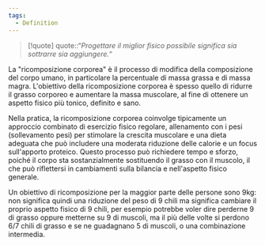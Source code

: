 ```yaml
---
tags:
  - Definition
---
```



> [!quote]
> quote::“*Progettare il miglior fisico possibile significa sia sottrarre sia aggiungere.*“

La "ricomposizione corporea" è il processo di modifica della composizione del corpo umano, in particolare la percentuale di massa grassa e di massa magra.
L'obiettivo della ricomposizione corporea è spesso quello di ridurre il grasso corporeo e aumentare la massa muscolare, al fine di ottenere un aspetto fisico più tonico, definito e sano.

Nella pratica, la ricomposizione corporea coinvolge tipicamente un approccio combinato di esercizio fisico regolare, allenamento con i pesi (sollevamento pesi) per stimolare la crescita muscolare e una dieta adeguata che può includere una moderata riduzione delle calorie e un focus sull'apporto proteico. Questo processo può richiedere tempo e sforzo, poiché il corpo sta sostanzialmente sostituendo il grasso con il muscolo, il che può riflettersi in cambiamenti sulla bilancia e nell'aspetto fisico generale.

Un obiettivo di ricomposizione per la maggior parte delle persone sono 9kg: non significa quindi una riduzione del peso di 9 chili ma significa cambiare il proprio aspetto fisico di 9 chili, per esempio potrebbe voler dire perderne 9 di grasso oppure metterne su 9 di muscoli, ma il più delle volte si perdono 6/7 chili di grasso e se ne guadagnano 5 di muscoli, o una combinazione intermedia.
